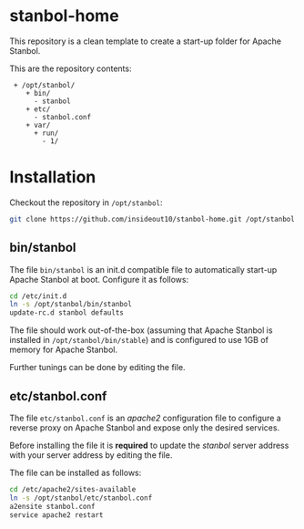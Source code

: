 stanbol-home
============

This repository is a clean template to create a start-up folder for Apache Stanbol.

This are the repository contents:
```
 + /opt/stanbol/
    + bin/
      - stanbol
    + etc/
      - stanbol.conf
    + var/
      + run/
        - 1/
```

# Installation

Checkout the repository in `/opt/stanbol`:
```sh
git clone https://github.com/insideout10/stanbol-home.git /opt/stanbol
```

## bin/stanbol

The file `bin/stanbol` is an init.d compatible file to automatically start-up Apache Stanbol at boot. Configure it as follows:
```sh
cd /etc/init.d
ln -s /opt/stanbol/bin/stanbol
update-rc.d stanbol defaults
```

The file should work out-of-the-box (assuming that Apache Stanbol is installed in `/opt/stanbol/bin/stable`) and is configured to use 1GB of memory for Apache Stanbol.

Further tunings can be done by editing the file.

## etc/stanbol.conf

The file `etc/stanbol.conf` is an *apache2* configuration file to configure a reverse proxy on Apache Stanbol and expose only the desired services.

Before installing the file it is **required** to update the *stanbol* server address with your server address by editing the file.

The file can be installed as follows:
```sh
cd /etc/apache2/sites-available
ln -s /opt/stanbol/etc/stanbol.conf
a2ensite stanbol.conf
service apache2 restart
```

